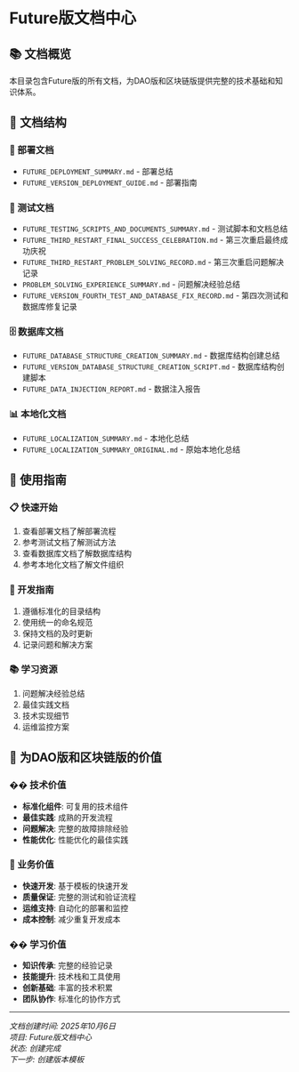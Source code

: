 # Future版文档中心

## 📚 文档概览

本目录包含Future版的所有文档，为DAO版和区块链版提供完整的技术基础和知识体系。

## 📁 文档结构

### 🚀 部署文档
- `FUTURE_DEPLOYMENT_SUMMARY.md` - 部署总结
- `FUTURE_VERSION_DEPLOYMENT_GUIDE.md` - 部署指南

### 🧪 测试文档
- `FUTURE_TESTING_SCRIPTS_AND_DOCUMENTS_SUMMARY.md` - 测试脚本和文档总结
- `FUTURE_THIRD_RESTART_FINAL_SUCCESS_CELEBRATION.md` - 第三次重启最终成功庆祝
- `FUTURE_THIRD_RESTART_PROBLEM_SOLVING_RECORD.md` - 第三次重启问题解决记录
- `PROBLEM_SOLVING_EXPERIENCE_SUMMARY.md` - 问题解决经验总结
- `FUTURE_VERSION_FOURTH_TEST_AND_DATABASE_FIX_RECORD.md` - 第四次测试和数据库修复记录

### 🗄️ 数据库文档
- `FUTURE_DATABASE_STRUCTURE_CREATION_SUMMARY.md` - 数据库结构创建总结
- `FUTURE_VERSION_DATABASE_STRUCTURE_CREATION_SCRIPT.md` - 数据库结构创建脚本
- `FUTURE_DATA_INJECTION_REPORT.md` - 数据注入报告

### 📊 本地化文档
- `FUTURE_LOCALIZATION_SUMMARY.md` - 本地化总结
- `FUTURE_LOCALIZATION_SUMMARY_ORIGINAL.md` - 原始本地化总结

## 🎯 使用指南

### 📋 快速开始
1. 查看部署文档了解部署流程
2. 参考测试文档了解测试方法
3. 查看数据库文档了解数据库结构
4. 参考本地化文档了解文件组织

### 🔧 开发指南
1. 遵循标准化的目录结构
2. 使用统一的命名规范
3. 保持文档的及时更新
4. 记录问题和解决方案

### 📚 学习资源
1. 问题解决经验总结
2. 最佳实践文档
3. 技术实现细节
4. 运维监控方案

## 🚀 为DAO版和区块链版的价值

### �� 技术价值
- **标准化组件**: 可复用的技术组件
- **最佳实践**: 成熟的开发流程
- **问题解决**: 完整的故障排除经验
- **性能优化**: 性能优化的最佳实践

### 💼 业务价值
- **快速开发**: 基于模板的快速开发
- **质量保证**: 完整的测试和验证流程
- **运维支持**: 自动化的部署和监控
- **成本控制**: 减少重复开发成本

### �� 学习价值
- **知识传承**: 完整的经验记录
- **技能提升**: 技术栈和工具使用
- **创新基础**: 丰富的技术积累
- **团队协作**: 标准化的协作方式

---
*文档创建时间: 2025年10月6日*  
*项目: Future版文档中心*  
*状态: 创建完成*  
*下一步: 创建版本模板*
